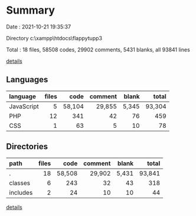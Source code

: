 # Summary

Date : 2021-10-21 19:35:37

Directory c:\xampp\htdocs\flappytupp3

Total : 18 files,  58508 codes, 29902 comments, 5431 blanks, all 93841 lines

[details](details.md)

## Languages
| language | files | code | comment | blank | total |
| :--- | ---: | ---: | ---: | ---: | ---: |
| JavaScript | 5 | 58,104 | 29,855 | 5,345 | 93,304 |
| PHP | 12 | 341 | 42 | 76 | 459 |
| CSS | 1 | 63 | 5 | 10 | 78 |

## Directories
| path | files | code | comment | blank | total |
| :--- | ---: | ---: | ---: | ---: | ---: |
| . | 18 | 58,508 | 29,902 | 5,431 | 93,841 |
| classes | 6 | 243 | 32 | 43 | 318 |
| includes | 2 | 24 | 10 | 10 | 44 |

[details](details.md)
